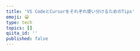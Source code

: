 ```yaml
---
title: 'VS CodeとCursorをそれぞれ使い分けるためのTips'
emoji: 😀
type: tech
topics: []
qiita_id: ''
published: false
---
```

